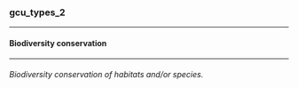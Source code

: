 ### gcu_types_2



------
#### Biodiversity conservation



------
###### Biodiversity conservation of habitats and/or species.